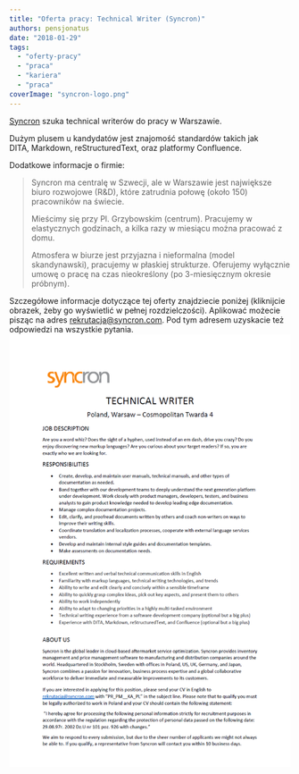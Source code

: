 ```yaml
---
title: "Oferta pracy: Technical Writer (Syncron)"
authors: pensjonatus
date: "2018-01-29"
tags:
  - "oferty-pracy"
  - "praca"
  - "kariera"
  - "praca"
coverImage: "syncron-logo.png"
---
```


[Syncron](https://www.syncron.com/) szuka technical writerów do pracy w
Warszawie.

Dużym plusem u kandydatów jest znajomość standardów takich jak DITA, Markdown,
reStructuredText, oraz platformy Confluence.

Dodatkowe informacje o firmie:

> Syncron ma centralę w Szwecji, ale w Warszawie jest największe biuro rozwojowe
> (R&D), które zatrudnia połowę (około 150) pracowników na świecie.
>
> Mieścimy się przy Pl. Grzybowskim (centrum). Pracujemy w elastycznych
> godzinach, a kilka razy w miesiącu można pracować z domu.
>
> Atmosfera w biurze jest przyjazna i nieformalna (model skandynawski),
> pracujemy w płaskiej strukturze. Oferujemy wyłącznie umowę o pracę na czas
> nieokreślony (po 3-miesięcznym okresie próbnym).

Szczegółowe informacje dotyczące tej oferty znajdziecie poniżej (kliknijcie
obrazek, żeby go wyświetlić w pełnej rozdzielczości). Aplikować możecie pisząc
na adres [rekrutacja@syncron.com](mailto:rekrutacja@syncron.com). Pod tym
adresem uzyskacie też odpowiedzi na wszystkie
pytania.[![](images/syncron-1.png)](http://techwriter.pl/wp-content/uploads/2018/01/syncron-1.png)
